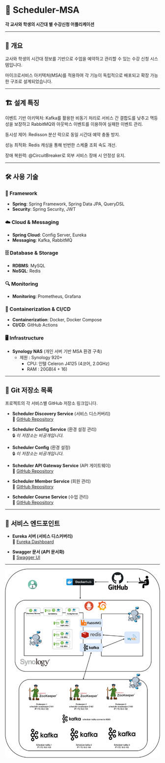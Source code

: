 # 📅 Scheduler-MSA

**각 교사와 학생의 시간대 별 수강신청 어플리케이션**

---

## 📌 개요

교사와 학생의 시간대 정보를 기반으로 수업을 예약하고 관리할 수 있는 수강 신청 시스템입니다. 

마이크로서비스 아키텍처(MSA)를 적용하여 각 기능이 독립적으로 배포되고 확장 가능한 구조로 설계되었습니다.

---
## 🏗️ 설계 특징

이벤트 기반 아키텍처: Kafka를 활용한 비동기 처리로 서비스 간 결합도를 낮추고 멱등성을 보장하고 RabbitMQ와 아웃박스 이벤트를 이용하여 실패한 이벤트 관리.

동시성 제어: Redisson 분산 락으로 동일 시간대 예약 충돌 방지.

성능 최적화: Redis 캐싱을 통해 빈번한 스케줄 조회 속도 개선.

장애 복원력: @CircuitBreaker로 외부 서비스 장애 시 안정성 유지.

---

## 🛠️ 사용 기술

### 🧱 Framework
- **Spring**: Spring Framework, Spring Data JPA, QueryDSL
- **Security**: Spring Security, JWT

### ☁️ Cloud & Messaging
- **Spring Cloud**: Config Server, Eureka
- **Messaging**: Kafka, RabbitMQ

### 🗄️ Database & Storage
- **RDBMS**: MySQL
- **NoSQL**: Redis

### 🔍 Monitoring
- **Monitoring**: Prometheus, Grafana

### 🐳 Containerization & CI/CD
- **Containerization**: Docker, Docker Compose
- **CI/CD**: GitHub Actions

### 🖥️ Infrastructure
- **Synology NAS** (개인 서버 기반 MSA 환경 구축)
  -  제원 : Synology 920+ 
     - CPU: 인텔 Celeron J4125 (4코어, 2.0GHz)
     - RAM : 20GB(4 + 16)


---


## 📌 Git 저장소 목록
프로젝트의 각 서비스별 GitHub 저장소 링크입니다.

- **Scheduler Discovery Service** (서비스 디스커버리)  
  🔗 [GitHub Repository](https://github.com/devhong96/scheduler-discovery-service)


- **Scheduler Config Service** (환경 설정 관리)  
  🔒 *이 저장소는 비공개입니다.*


- **Scheduler Config** (환경 설정)  
  🔒 *이 저장소는 비공개입니다.*


- **Scheduler API Gateway Service** (API 게이트웨이)  
  🔗 [GitHub Repository](https://github.com/devhong96/scheduler-apigateway-service)


- **Scheduler Member Service** (회원 관리)  
  🔗 [GitHub Repository](https://github.com/devhong96/scheduler-member-service)


- **Scheduler Course Service** (수업 관리)  
  🔗 [GitHub Repository](https://github.com/devhong96/scheduler-course-service)

---

## 🚀 서비스 엔드포인트
- **Eureka 서버 (서비스 디스커버리)**  
  🔗 [Eureka Dashboard](https://seho0218.synology.me:8762/)


- **Swagger 문서 (API 문서화)**  
  🔗 [Swagger UI](https://seho0218.synology.me:8087/swagger-ui/index.html)


---
![scheduler.png](scheduler.png)